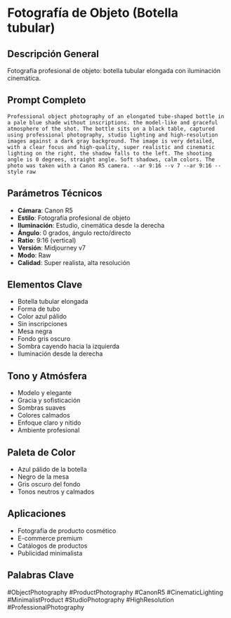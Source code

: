 # Fotografía de Objeto (Botella tubular)

## Descripción General
Fotografía profesional de objeto: botella tubular elongada con iluminación cinemática.

## Prompt Completo
```
Professional object photography of an elongated tube-shaped bottle in a pale blue shade without inscriptions. the model-like and graceful atmosphere of the shot. The bottle sits on a black table, captured using professional photography, studio lighting and high-resolution images against a dark gray background. The image is very detailed, with a clear focus and high-quality, super realistic and cinematic lighting on the right, the shadow falls to the left. The shooting angle is 0 degrees, straight angle. Soft shadows, calm colors. The photo was taken with a Canon R5 camera. --ar 9:16 --v 7 --ar 9:16 --style raw
```

## Parámetros Técnicos
- **Cámara**: Canon R5
- **Estilo**: Fotografía profesional de objeto
- **Iluminación**: Estudio, cinemática desde la derecha
- **Ángulo**: 0 grados, ángulo recto/directo
- **Ratio**: 9:16 (vertical)
- **Versión**: Midjourney v7
- **Modo**: Raw
- **Calidad**: Super realista, alta resolución

## Elementos Clave
- Botella tubular elongada
- Forma de tubo
- Color azul pálido
- Sin inscripciones
- Mesa negra
- Fondo gris oscuro
- Sombra cayendo hacia la izquierda
- Iluminación desde la derecha

## Tono y Atmósfera
- Modelo y elegante
- Gracia y sofisticación
- Sombras suaves
- Colores calmados
- Enfoque claro y nítido
- Ambiente profesional

## Paleta de Color
- Azul pálido de la botella
- Negro de la mesa
- Gris oscuro del fondo
- Tonos neutros y calmados

## Aplicaciones
- Fotografía de producto cosmético
- E-commerce premium
- Catálogos de productos
- Publicidad minimalista

## Palabras Clave
#ObjectPhotography #ProductPhotography #CanonR5 #CinematicLighting #MinimalistProduct #StudioPhotography #HighResolution #ProfessionalPhotography
